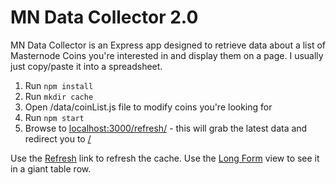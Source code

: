 # MN Data Collector 2.0

MN Data Collector is an Express app designed to retrieve data about a list of Masternode Coins you're interested in and display them on a page.  I usually just copy/paste it into a spreadsheet.

1. Run `npm install`
2. Run `mkdir cache`
3. Open /data/coinList.js file to modify coins you're looking for
4. Run `npm start`
6. Browse to [localhost:3000/refresh/](http://localhost:3000/refresh) - this will grab the latest data and redirect you to [/](http://localhost:3000)

Use the [Refresh](http://localhost:3000/refresh/) link to refresh the cache.  Use the [Long Form](http://localhost:3000/longform) view to see it in a giant table row.